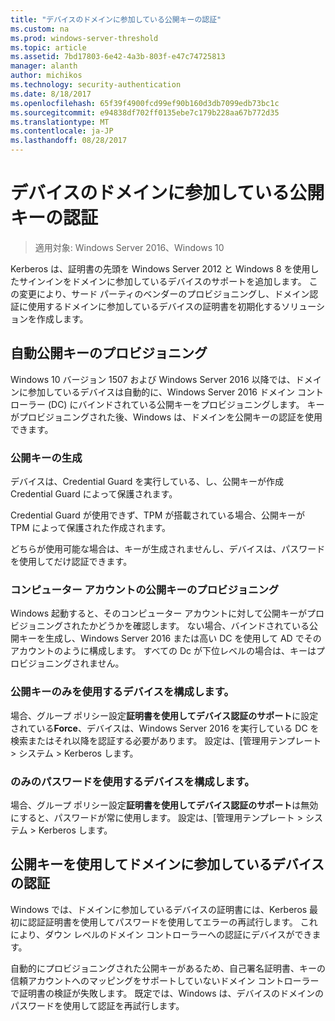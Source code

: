 ```yaml
---
title: "デバイスのドメインに参加している公開キーの認証"
ms.custom: na
ms.prod: windows-server-threshold
ms.topic: article
ms.assetid: 7bd17803-6e42-4a3b-803f-e47c74725813
manager: alanth
author: michikos
ms.technology: security-authentication
ms.date: 8/18/2017
ms.openlocfilehash: 65f39f4900fcd99ef90b160d3db7099edb73bc1c
ms.sourcegitcommit: e94838df702ff0135ebe7c179b228aa67b772d35
ms.translationtype: MT
ms.contentlocale: ja-JP
ms.lasthandoff: 08/28/2017
---
```

# <a name="domain-joined-device-public-key-authentication"></a>デバイスのドメインに参加している公開キーの認証

>適用対象: Windows Server 2016、Windows 10

Kerberos は、証明書の先頭を Windows Server 2012 と Windows 8 を使用したサインインをドメインに参加しているデバイスのサポートを追加します。 この変更により、サード パーティのベンダーのプロビジョニングし、ドメイン認証に使用するドメインに参加しているデバイスの証明書を初期化するソリューションを作成します。 

## <a name="automatic-public-key-provisioning"></a>自動公開キーのプロビジョニング

Windows 10 バージョン 1507 および Windows Server 2016 以降では、ドメインに参加しているデバイスは自動的に、Windows Server 2016 ドメイン コントローラー (DC) にバインドされている公開キーをプロビジョニングします。 キーがプロビジョニングされた後、Windows は、ドメインを公開キーの認証を使用できます。

### <a name="public-key-generation"></a>公開キーの生成
デバイスは、Credential Guard を実行している、し、公開キーが作成 Credential Guard によって保護されます。 

Credential Guard が使用できず、TPM が搭載されている場合、公開キーが TPM によって保護された作成されます。 

どちらが使用可能な場合は、キーが生成されませんし、デバイスは、パスワードを使用してだけ認証できます。

### <a name="provisioning-computer-account-public-key"></a>コンピューター アカウントの公開キーのプロビジョニング
Windows 起動すると、そのコンピューター アカウントに対して公開キーがプロビジョニングされたかどうかを確認します。 ない場合、バインドされている公開キーを生成し、Windows Server 2016 または高い DC を使用して AD でそのアカウントのように構成します。 すべての Dc が下位レベルの場合は、キーはプロビジョニングされません。

### <a name="configuring-device-to-only-use-public-key"></a>公開キーのみを使用するデバイスを構成します。
場合、グループ ポリシー設定**証明書を使用してデバイス認証のサポート**に設定されている**Force**、デバイスは、Windows Server 2016 を実行している DC を検索またはそれ以降を認証する必要があります。 設定は、[管理用テンプレート > システム > Kerberos します。

### <a name="configuring-device-to-only-use-password"></a>のみのパスワードを使用するデバイスを構成します。
場合、グループ ポリシー設定**証明書を使用してデバイス認証のサポート**は無効にすると、パスワードが常に使用します。 設定は、[管理用テンプレート > システム > Kerberos します。

## <a name="domain-joined-device-authentication-using-public-key"></a>公開キーを使用してドメインに参加しているデバイスの認証
Windows では、ドメインに参加しているデバイスの証明書には、Kerberos 最初に認証証明書を使用してパスワードを使用してエラーの再試行します。 これにより、ダウン レベルのドメイン コントローラーへの認証にデバイスができます。

自動的にプロビジョニングされた公開キーがあるため、自己署名証明書、キーの信頼アカウントへのマッピングをサポートしていないドメイン コントローラーで証明書の検証が失敗します。 既定では、Windows は、デバイスのドメインのパスワードを使用して認証を再試行します。


